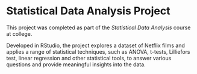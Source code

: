# Statistical Data Analysis Project

This project was completed as part of the *Statistical Data Analysis* course at college.

Developed in RStudio, the project explores a dataset of Netflix films and applies a range of statistical techniques, such as ANOVA, t-tests, Lilliefors test, linear regression and other statistical tools, to answer various questions and provide meaningful insights into the data.
